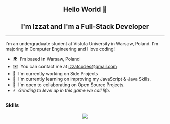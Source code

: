 <h2 align="center">Hello World 👋</h1>
<h2 align="center">I'm Izzat and I'm a Full-Stack Developer</h3>

------------------------


I'm an undergraduate student at Vistula University in Warsaw, Poland. I'm majoring in Computer Engineering and I love coding!

* 🌍  I'm based in Warsaw, Poland
* ✉️  You can contact me at [izzatcodes@gmail.com](mailto:izzatcodes@gmail.com)
* 🚀  I'm currently working on Side Projects
* 🧠  I'm currently learning on improving my JavaScript & Java Skills.
* 🤝  I'm open to collaborating on Open Source Projects.
* ⚡  _Grinding to level up in this game we call life_.

### Skills

<p align="center">
  <a href="https://skillicons.dev">
    <img src="https://skillicons.dev/icons?i=py, js, java, react, nodejs, express, django, postgres, aws, docker, html, css, bootstrap" />
  </a>
</p>
